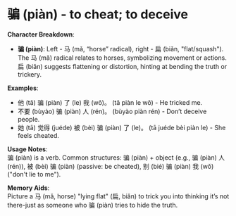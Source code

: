 # **骗 (piàn) - to cheat; to deceive**

**Character Breakdown**:  
- **骗 (piàn)**: Left - 马 (mǎ, “horse” radical), right - 扁 (biǎn, "flat/squash"). The 马 (mǎ) radical relates to horses, symbolizing movement or actions. 扁 (biǎn) suggests flattening or distortion, hinting at bending the truth or trickery.

**Examples**:  
- 他 (tā) 骗 (piàn) 了 (le) 我 (wǒ)。 (tā piàn le wǒ) - He tricked me.  
- 不要 (bùyào) 骗 (piàn) 人 (rén)。 (bùyào piàn rén) - Don’t deceive people.  
- 她 (tā) 觉得 (juéde) 被 (bèi) 骗 (piàn) 了 (le)。 (tā juéde bèi piàn le) - She feels cheated.

**Usage Notes**:  
骗 (piàn) is a verb. Common structures: 骗 (piàn) + object (e.g., 骗 (piàn) 人 (rén)), 被 (bèi) 骗 (piàn) (passive: be cheated), 别 (bié) 骗 (piàn) 我 (wǒ) ("don't lie to me").

**Memory Aids**:  
Picture a 马 (mǎ, horse) "lying flat" (扁, biǎn) to trick you into thinking it’s not there-just as someone who 骗 (piàn) tries to hide the truth.